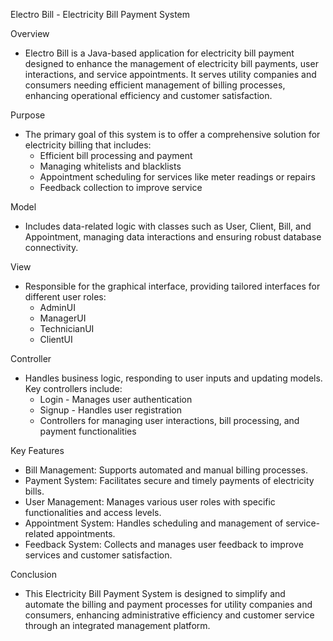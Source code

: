 Electro Bill - Electricity Bill Payment System

Overview
- Electro Bill is a Java-based application for electricity bill payment designed to enhance the management of electricity bill payments, user interactions, and service appointments. It serves utility companies and consumers needing efficient management of billing processes, enhancing operational efficiency and customer satisfaction.

Purpose
- The primary goal of this system is to offer a comprehensive solution for electricity billing that includes:
  - Efficient bill processing and payment
  - Managing whitelists and blacklists
  - Appointment scheduling for services like meter readings or repairs
  - Feedback collection to improve service

Model
- Includes data-related logic with classes such as User, Client, Bill, and Appointment, managing data interactions and ensuring robust database connectivity.

View
- Responsible for the graphical interface, providing tailored interfaces for different user roles:
  - AdminUI
  - ManagerUI
  - TechnicianUI
  - ClientUI

Controller
- Handles business logic, responding to user inputs and updating models. Key controllers include:
  - Login - Manages user authentication
  - Signup - Handles user registration
  - Controllers for managing user interactions, bill processing, and payment functionalities

Key Features
- Bill Management: Supports automated and manual billing processes.
- Payment System: Facilitates secure and timely payments of electricity bills.
- User Management: Manages various user roles with specific functionalities and access levels.
- Appointment System: Handles scheduling and management of service-related appointments.
- Feedback System: Collects and manages user feedback to improve services and customer satisfaction.

Conclusion
- This Electricity Bill Payment System is designed to simplify and automate the billing and payment processes for utility companies and consumers, enhancing administrative efficiency and customer service through an integrated management platform.
